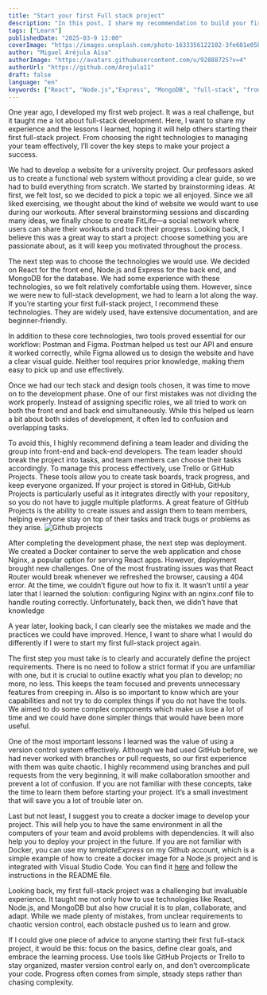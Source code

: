 ```yaml
---
title: "Start your first Full stack project"
description: "In this post, I share my recommendation to build your first full-stack project; combining both front-end and back-end technologies to create a fully functional application."
tags: ["Learn"]
publishedDate: "2025-03-9 13:00"
coverImage: "https://images.unsplash.com/photo-1633356122102-3fe601e05bd2?q=80&w=2070&auto=format&fit=crop&ixlib=rb-4.0.3&ixid=M3wxMjA3fDB8MHxwaG90by1wYWdlfHx8fGVufDB8fHx8fA%3D%3D"
author: "Miguel Aréjula Aísa"
authorImage: "https://avatars.githubusercontent.com/u/92888725?v=4"
authorUrl: "https://github.com/Arejula11"
draft: false
language: "en"
keywords: ["React", "Node.js","Express", "MongoDB", "full-stack", "front-end", "back-end", "web", "first project", "Trello", "GitHub Projects", "Postman", "Figma", "Nginx", "React Router", "version control", "GitHub", "branches", "pull requests"]
---
```


One year ago, I developed my first web project. It was a real challenge, but it taught me a lot about full-stack development. Here, I want to share my experience and the lessons I learned, hoping it will help others starting their first full-stack project. From choosing the right technologies to managing your team effectively, I’ll cover the key steps to make your project a success.

We had to develop a website for a university project. Our professors asked us to create a functional web system without providing a clear guide, so we had to build everything from scratch. We started by brainstorming ideas. At first, we felt lost, so we decided to pick a topic we all enjoyed. Since we all liked exercising, we thought about the kind of website we would want to use during our workouts. After several brainstorming sessions and discarding many ideas, we finally chose to create FitLife—a social network where users can share their workouts and track their progress. Looking back, I believe this was a great way to start a project: choose something you are passionate about, as it will keep you motivated throughout the process.

The next step was to choose the technologies we would use. We decided on React for the front end, Node.js and Express for the back end, and MongoDB for the database. We had some experience with these technologies, so we felt relatively comfortable using them. However, since we were new to full-stack development, we had to learn a lot along the way. If you’re starting your first full-stack project, I recommend these technologies. They are widely used, have extensive documentation, and are beginner-friendly.

In addition to these core technologies, two tools proved essential for our workflow: Postman and Figma. Postman helped us test our API and ensure it worked correctly, while Figma allowed us to design the website and have a clear visual guide. Neither tool requires prior knowledge, making them easy to pick up and use effectively.

Once we had our tech stack and design tools chosen, it was time to move on to the development phase. One of our first mistakes was not dividing the work properly. Instead of assigning specific roles, we all tried to work on both the front end and back end simultaneously. While this helped us learn a bit about both sides of development, it often led to confusion and overlapping tasks.

To avoid this, I highly recommend defining a team leader and dividing the group into front-end and back-end developers. The team leader should break the project into tasks, and team members can choose their tasks accordingly. To manage this process effectively, use Trello or GitHub Projects. These tools allow you to create task boards, track progress, and keep everyone organized. If your project is stored in GitHub, GitHub Projects is particularly useful as it integrates directly with your repository, so you do not have to juggle multiple platforms. A great feature of GitHub Projects is the ability to create issues and assign them to team members, helping everyone stay on top of their tasks and track bugs or problems as they arise.
![Github projects](/assets/Backlog.png)

After completing the development phase, the next step was deployment. We created a Docker container to serve the web application and chose Nginx, a popular option for serving React apps. However, deployment brought new challenges. One of the most frustrating issues was that React Router would break whenever we refreshed the browser, causing a 404 error. At the time, we couldn’t figure out how to fix it. It wasn’t until a year later that I learned the solution: configuring Nginx with an nginx.conf file to handle routing correctly. Unfortunately, back then, we didn’t have that knowledge

A year later, looking back, I can clearly see the mistakes we made and the practices we could have improved. Hence, I want to share what I would do differently if I were to start my first full-stack project again.

The first step you must take is to clearly and accurately define the project requirements. There is no need to follow a strict format if you are unfamiliar with one, but it is crucial to outline exactly what you plan to develop; no more, no less. This keeps the team focused and prevents unnecessary features from creeping in. Also is so important to know which are your capabilities and not try to do complex things if you do not have the tools. We aimed to do some complex components which make us lose a lot of time and we could have done simpler things that would have been more useful.

One of the most important lessons I learned was the value of using a version control system effectively. Although we had used GitHub before, we had never worked with branches or pull requests, so our first experience with them was quite chaotic. I highly recommend using branches and pull requests from the very beginning, it will make collaboration smoother and prevent a lot of confusion. If you are not familiar with these concepts, take the time to learn them before starting your project. It’s a small investment that will save you a lot of trouble later on.

Last but not least, I suggest you to create a docker image to develop your project. This will help you to have the same environment in all the computers of your team and avoid problems with dependencies. It will also help you to deploy your project in the future. If you are not familiar with Docker, you can use my *templateExpress* on my Github account, which is a simple example of how to create a docker image for a Node.js project and is integrated with Visual Studio Code. You can find it [here](https://github.com/Arejula11/templateExpress) and follow the instructions in the README file.

Looking back, my first full-stack project was a challenging but invaluable experience. It taught me not only how to use technologies like React, Node.js, and MongoDB but also how crucial it is to plan, collaborate, and adapt. While we made plenty of mistakes, from unclear requirements to chaotic version control, each obstacle pushed us to learn and grow.

If I could give one piece of advice to anyone starting their first full-stack project, it would be this: focus on the basics, define clear goals, and embrace the learning process. Use tools like GitHub Projects or Trello to stay organized, master version control early on, and don’t overcomplicate your code. Progress often comes from simple, steady steps rather than chasing complexity.